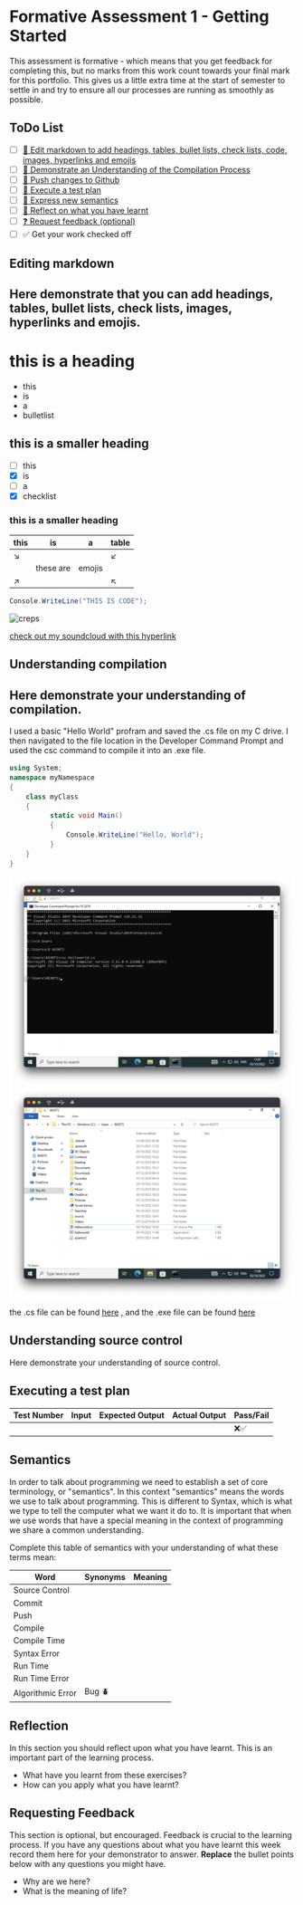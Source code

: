# Formative Assessment 1 - Getting Started

This assessment is formative - which means that you get feedback for completing this, but no marks from this work count towards your final mark for this portfolio. This gives us a little extra time at the start of semester to settle in and try to ensure all our processes are running as smoothly as possible.

## ToDo List

- [ ] [:key: Edit markdown to add headings, tables, bullet lists, check lists, code, images, hyperlinks and emojis](#editing-markdown)
- [ ] [:key: Demonstrate an Understanding of the Compilation Process](#understanding-compilation)
- [ ] [:key: Push changes to Github](#understanding-source-control)
- [ ] [:key: Execute a test plan](executing-a-test-plan)
- [ ] [:speech_balloon: Express new semantics](#semantics)
- [ ] [:thought_balloon: Reflect on what you have learnt](#reflection)
- [ ] [:question: Request feedback (optional)](#requesting-feedback)
- [ ] :white_check_mark: Get your work checked off

## Editing markdown

Here demonstrate that you can add headings, tables, bullet lists, check lists, images, hyperlinks and emojis.
-----------------------------------------------

# this is a heading
- this
- is
- a
- bulletlist
## this is a smaller heading
- [ ] this
- [x] is
- [ ] a
- [x] checklist
### this is a smaller heading

|this|is|a|table|
|---|---|---|---|
|↘️| | |↙️| 
| | these are| emojis| |  
|↗️| | |↖️|

```cs
Console.WriteLine("THIS IS CODE");
```



![creps](https://avatars.githubusercontent.com/u/76594364?v=4)


[check out my soundcloud with this hyperlink](https://soundcloud.com/archiehull)

## Understanding compilation

Here demonstrate your understanding of compilation.
-----------------------------------------------
I used a basic "Hello World" profram and saved the .cs file on my C drive. I then navigated to the file location in the Developer Command Prompt and used the csc command to compile it into an .exe file.
```cs
using System;
namespace myNamespace
{
    class myClass
    {
          static void Main()
          {
              Console.WriteLine("Hello, World");
          }
    }
}
```
![cmd](images/cmd.png)
![folder](images/folder.png)

the .cs file can be found [here](F1/helloworld.cs) , and the .exe file can be found [here](F1/helloworld.exe)

## Understanding source control

Here demonstrate your understanding of source control.

## Executing a test plan

|Test Number|Input|Expected Output|Actual Output|Pass/Fail|
|---|---|---|---|---|
| | | | | :x::white_check_mark:|

## Semantics

In order to talk about programming we need to establish a set of core terminology, or "semantics". In this context "semantics" means the words we use to talk about programming. This is different to Syntax, which is what we type to tell the computer what we want it do to. It is important that when we use words that have
a special meaning in the context of programming we share a common understanding.

Complete this table of semantics with your understanding of what these terms mean:

| Word | Synonyms | Meaning |
|---|---|---|
|Source Control| | |
|Commit| | |
|Push| | |
|Compile| | |
|Compile Time| | |
|Syntax Error| | |
|Run Time| | |
|Run Time Error| | |
|Algorithmic Error|Bug :beetle:| |

## Reflection
In this section you should reflect upon what you have learnt. This is an important part of the learning process.
- What have you learnt from these exercises?
- How can you apply what you have learnt?

## Requesting Feedback

This section is optional, but encouraged. Feedback is crucial to the learning process. If you have any questions about what you have learnt this week record them here for your demonstrator to answer. **Replace** the bullet points below with any questions you might have.
- Why are we here?
- What is the meaning of life?
